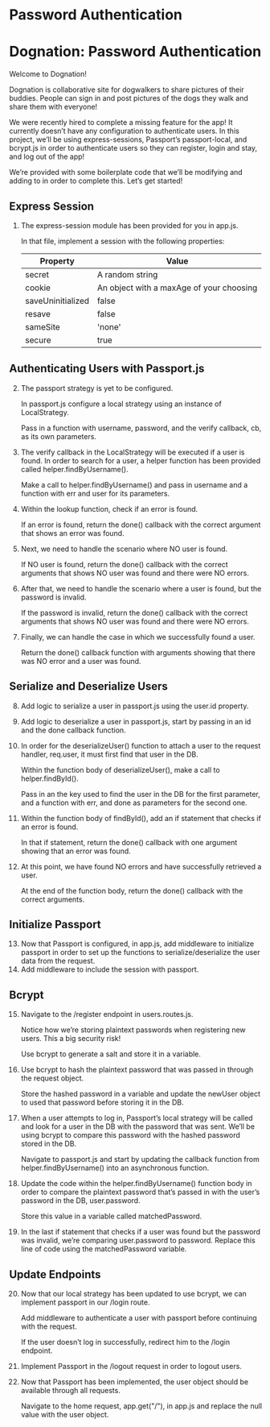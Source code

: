# Password Authentication

# Dognation: Password Authentication
Welcome to Dognation!

Dognation is collaborative site for dogwalkers to share pictures of their buddies. People can sign in and post pictures of the dogs they walk and share them with everyone!

We were recently hired to complete a missing feature for the app! It currently doesn’t have any configuration to authenticate users. In this project, we’ll be using express-sessions, Passport’s passport-local, and bcrypt.js in order to authenticate users so they can register, login and stay, and log out of the app!

We’re provided with some boilerplate code that we’ll be modifying and adding to in order to complete this. Let’s get started!

## Express Session
1. The express-session module has been provided for you in app.js.

    In that file, implement a session with the following properties:

    | Property | Value |
    | - | - |
    | secret | A random string |
    | cookie | An object with a maxAge of your choosing |
    | saveUninitialized | false |
    | resave | false |
    | sameSite | 'none' |
    | secure | true |

## Authenticating Users with Passport.js
2. The passport strategy is yet to be configured.

    In passport.js configure a local strategy using an instance of LocalStrategy.

    Pass in a function with username, password, and the verify callback, cb, as its own parameters.
3. The verify callback in the LocalStrategy will be executed if a user is found. In order to search for a user, a helper function has been provided called helper.findByUsername().

    Make a call to helper.findByUsername() and pass in username and a function with err and user for its parameters.
4. Within the lookup function, check if an error is found.

    If an error is found, return the done() callback with the correct argument that shows an error was found.
5. Next, we need to handle the scenario where NO user is found.

    If NO user is found, return the done() callback with the correct arguments that shows NO user was found and there were NO errors.
6. After that, we need to handle the scenario where a user is found, but the password is invalid.

    If the password is invalid, return the done() callback with the correct arguments that shows NO user was found and there were NO errors.
7. Finally, we can handle the case in which we successfully found a user.

    Return the done() callback function with arguments showing that there was NO error and a user was found.

## Serialize and Deserialize Users
8. Add logic to serialize a user in passport.js using the user.id property.
9. Add logic to deserialize a user in passport.js, start by passing in an id and the done callback function.
10. In order for the deserializeUser() function to attach a user to the request handler, req.user, it must first find that user in the DB.

    Within the function body of deserializeUser(), make a call to helper.findById().

    Pass in an the key used to find the user in the DB for the first parameter, and a function with err, and done as parameters for the second one.
11. Within the function body of findById(), add an if statement that checks if an error is found.

    In that if statement, return the done() callback with one argument showing that an error was found.
12. At this point, we have found NO errors and have successfully retrieved a user.

    At the end of the function body, return the done() callback with the correct arguments.

## Initialize Passport
13. Now that Passport is configured, in app.js, add middleware to initialize passport in order to set up the functions to serialize/deserialize the user data from the request.
14. Add middleware to include the session with passport.

## Bcrypt
15. Navigate to the /register endpoint in users.routes.js.

    Notice how we’re storing plaintext passwords when registering new users. This a big security risk!

    Use bcrypt to generate a salt and store it in a variable.
16. Use bcrypt to hash the plaintext password that was passed in through the request object.

    Store the hashed password in a variable and update the newUser object to used that password before storing it in the DB.
17. When a user attempts to log in, Passport’s local strategy will be called and look for a user in the DB with the password that was sent. We’ll be using bcrypt to compare this password with the hashed password stored in the DB.

    Navigate to passport.js and start by updating the callback function from helper.findByUsername() into an asynchronous function.
18. Update the code within the helper.findByUsername() function body in order to compare the plaintext password that’s passed in with the user’s password in the DB, user.password.

    Store this value in a variable called matchedPassword.
19. In the last if statement that checks if a user was found but the password was invalid, we’re comparing user.password to password. Replace this line of code using the matchedPassword variable.

## Update Endpoints
20. Now that our local strategy has been updated to use bcrypt, we can implement passport in our /login route.

    Add middleware to authenticate a user with passport before continuing with the request.

    If the user doesn’t log in successfully, redirect him to the /login endpoint.
21. Implement Passport in the /logout request in order to logout users.
22. Now that Passport has been implemented, the user object should be available through all requests.

    Navigate to the home request, app.get("/"), in app.js and replace the null value with the user object.

